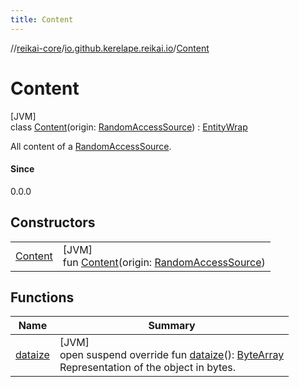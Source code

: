 ```yaml
---
title: Content
---
```

//[reikai-core](../../../index.html)/[io.github.kerelape.reikai.io](../index.html)/[Content](index.html)



# Content



[JVM]\
class [Content](index.html)(origin: [RandomAccessSource](../-random-access-source/index.html)) : [EntityWrap](../../io.github.kerelape.reikai/-entity-wrap/index.html)

All content of a [RandomAccessSource](../-random-access-source/index.html).



#### Since



0.0.0



## Constructors


| | |
|---|---|
| [Content](-content.html) | [JVM]<br>fun [Content](-content.html)(origin: [RandomAccessSource](../-random-access-source/index.html)) |


## Functions


| Name | Summary |
|---|---|
| [dataize](../../io.github.kerelape.reikai/-entity/dataize.html) | [JVM]<br>open suspend override fun [dataize](../../io.github.kerelape.reikai/-entity/dataize.html)(): [ByteArray](https://kotlinlang.org/api/latest/jvm/stdlib/kotlin/-byte-array/index.html)<br>Representation of the object in bytes. |

